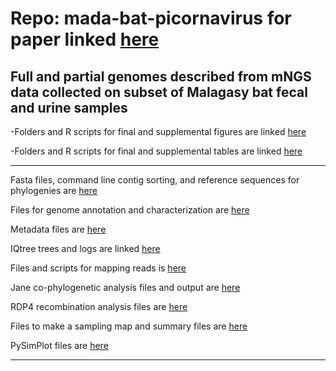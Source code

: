 # Repo: mada-bat-picornavirus for paper linked [here]()
Full and partial genomes described from mNGS data collected on subset of Malagasy bat fecal and urine samples
---

-Folders and R scripts for final and supplemental figures are linked [here](https://github.com/brooklabteam/mada-bat-picornavirus/tree/main/final_figures)

-Folders and R scripts for final and supplemental tables are linked [here](https://github.com/brooklabteam/mada-bat-picornavirus/tree/main/final_tables)

---

Fasta files, command line contig sorting, and reference sequences for phylogenies are [here](https://github.com/brooklabteam/mada-bat-picornavirus/tree/main/fasta_files)

Files for genome annotation and characterization are [here](https://github.com/brooklabteam/mada-bat-picornavirus/tree/main/genome_annotation_and_characterization)

Metadata files are [here](https://github.com/brooklabteam/mada-bat-picornavirus/tree/main/metadata)

IQtree trees and logs are linked [here](https://github.com/brooklabteam/mada-bat-picornavirus/tree/main/IQtree_phylogenies)

Files and scripts for mapping reads is [here](https://github.com/brooklabteam/mada-bat-picornavirus/tree/main/read_mapping)

Jane co-phylogenetic analysis files and output are [here](https://github.com/brooklabteam/Kettenburg_mada-bat-picornavirus/tree/main/jane_coevolution_analysis)

RDP4 recombination analysis files are [here](https://github.com/brooklabteam/mada-bat-picornavirus/tree/main/recombination)

Files to make a sampling map and summary files are [here](https://github.com/brooklabteam/mada-bat-picornavirus/tree/main/sampling_map)

PySimPlot files are [here](https://github.com/brooklabteam/mada-bat-picornavirus/tree/main/PySimPlot)

---
